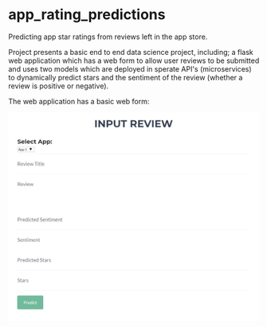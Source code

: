 # app_rating_predictions
Predicting app star ratings from reviews left in the app store.

Project presents a basic end to end data science project, including; a flask web application which has a web form to allow user reviews to be submitted and uses two models which are deployed in sperate API's (microservices) to dynamically predict stars and the sentiment of the review (whether a review is positive or negative).

The web application has a basic web form:

<img src="application/static/img/blank_form.PNG">